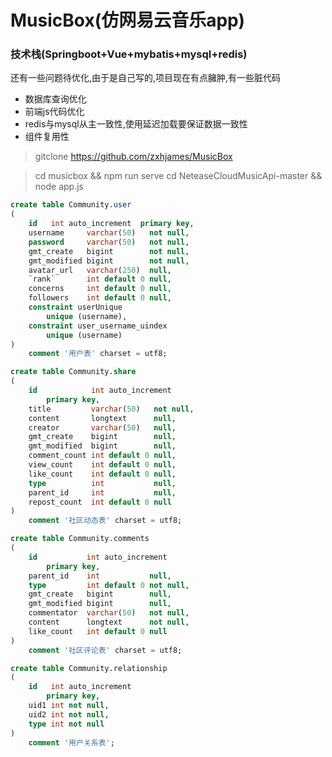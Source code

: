 # MusicBox(仿网易云音乐app)
### 技术栈(Springboot+Vue+mybatis+mysql+redis)
还有一些问题待优化,由于是自己写的,项目现在有点臃肿,有一些脏代码
* 数据库查询优化
* 前端js代码优化
* redis与mysql从主一致性,使用延迟加载要保证数据一致性
* 组件复用性
> gitclone https://github.com/zxhjames/MusicBox

>cd musicbox && npm run serve 
>cd NeteaseCloudMusicApi-master && node app.js

```sql
create table Community.user
(
    id   int auto_increment  primary key,
    username     varchar(50)   not null,
    password     varchar(50)   not null,
    gmt_create   bigint        not null,
    gmt_modified bigint        not null,
    avatar_url   varchar(250)  null,
    `rank`       int default 0 null,
    concerns     int default 0 null,
    followers    int default 0 null,
    constraint userUnique
        unique (username),
    constraint user_username_uindex
        unique (username)
)
    comment '用户表' charset = utf8;

create table Community.share
(
    id            int auto_increment
        primary key,
    title         varchar(50)   not null,
    content       longtext      null,
    creator       varchar(50)   null,
    gmt_create    bigint        null,
    gmt_modified  bigint        null,
    comment_count int default 0 null,
    view_count    int default 0 null,
    like_count    int default 0 null,
    type          int           null,
    parent_id     int           null,
    repost_count  int default 0 null
)
    comment '社区动态表' charset = utf8;

create table Community.comments
(
    id           int auto_increment
        primary key,
    parent_id    int           null,
    type         int default 0 not null,
    gmt_create   bigint        null,
    gmt_modified bigint        null,
    commentator  varchar(50)   not null,
    content      longtext      not null,
    like_count   int default 0 null
)
    comment '社区评论表' charset = utf8;

create table Community.relationship
(
    id   int auto_increment
        primary key,
    uid1 int not null,
    uid2 int not null,
    type int not null
)
    comment '用户关系表';


```

